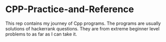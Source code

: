 # CPP-Practice-and-Reference
This rep contains my journey of Cpp programs. The programs are usually solutions of hackerrank questions.
They are from extreme beginner level problems to as far as I can take it.
